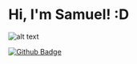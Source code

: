 # Hi, I'm Samuel! :D
![alt text](https://www.otempo.com.br/image/contentid/policy:1.2226189:1566580322/a%20era%20do%20gelo.PNG?f=3x2&w=620&$p$f$w=d63fd6d)


[![Github Badge](https://img.shields.io/badge/-Github-000?style=flat-square&logo=Github&logoColor=white&link=https://github.com/fagnerpsantos)](https://github.com/Msamuelsons)

